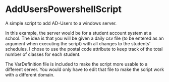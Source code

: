 # AddUsersPowershellScript
A simple script to add AD-Users to a windows server.

In this example, the server would be for a student account system at a school. The idea is that you will be given a daily csv file (to be entered as an argument when executing the script) with all changes to the students' schedules. I chose to use the postal code attribute to keep track of the total number of classes for each student.

The VarDefinition file is included to make the script more usable to a different server. You would only have to edit that file to make the script work with a different domain.
